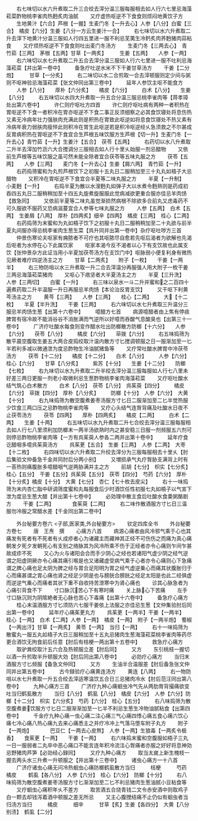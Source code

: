 <!-- { "loadSidebar": true } -->
　　右七味切以水六升煮取二升三合绞去滓分温三服每服相去如人行六七里忌海藻菘菜酢物桃李雀肉热麪炙肉油腻
　　又疗虚热呕逆不下食食则烦闷地黄饮子方
　　生地黄汁【六合】芦根【一握】生麦门冬【一升去心】人参【八分】白蜜【三合】　橘皮【六分】生姜【八分一方云生姜汁一合】
　　右七味切以水六升煮取二升去滓下地黄汁分温三服如人行四五里进一服不利忌芜荑生冷麫炙肉荞麪猪肉蒜粘食
　　又疗烦热呕逆不下食食则吐出麦门冬汤方
　　生麦门冬【三两去心】　青竹茹【三两】　茅根【五两】甘草【一两炙】　　　生姜【五两】　　人参【一两】
　　右六味切以水七升煮取二升五合去滓分温三服如人行六七里进一服不吐利忌海藻菘菜【并出第一卷中】
　　备急疗吐逆水米不下干姜甘草汤方
　　干姜【二分炮】　　　甘草【一分炙】
　　右二味切以水二合煎取一合去滓顿服则定少间与粥则不呕神验忌海藻菘菜【张文仲同出第三卷中】
　　延年人参饮主呕不能食方
　　人参【八分】　　厚朴【六分炙】　　橘皮【六分】
　　白术【八分】　　生姜【八分】
　　右五味切以水四大升煮取一升五合分温三服忌桃李雀肉等【蒋孝璋处出第六卷中】
　　许仁则疗呕吐方四首
　　许仁则疗呕吐病有两种一者积热在胃呕逆不下食一者积冷在胃亦呕逆不下食二事正反须细察之必其食饮寝处将息伤热又素无冷病年壮力强肤肉充满此则是积热在胃致此呕逆如将息食饮寝处不热又素有冷病年衰力弱肤肉瘦悴此则积冷在胃生此呕逆若是积冷呕逆经乆急须救之不尔甚成反胃病积热在胃呕逆不下食宜合生芦根五味饮服方生芦根【切一升】生麦门冬【一升去心】青竹茹【一升】生姜汁【五合】　茯苓【五两】
　　右药切以水八升煮取二升半去滓加竹沥六大合搅调分三服相去如人行十里乆始服一剂忌醋物
　　又依前生芦根等五味饮服之虽可然未能全除者宜合茯苓等五味丸服之方
　　茯苓【五两】　　人参【三两】　　麦门冬【一升去心】生姜【屑六两】　青竹茹【一升】
　　右药捣筛蜜和为丸煎芦根饮下之初服十五丸日二服稍加至三十丸丸如梧子大忌醋物
　　又积冷在胃呕逆不下食宜合半夏等二味丸服之方
　　半夏【一升制】　　　　小麦麪【一升】
　　右捣半夏为散以水溲麪丸如弹子大以水煮令麪熟则是药成初吞四五丸日二服稍稍加至十四五丸旋煮旋服服此觉病减欲更重合服亦佳忌羊肉饧【救急同】
　　又依前半夏等二味丸虽觉渐损然病根不除欲多合前丸又虑毒药不可久服欲不服药又恐病滋蔓宜合人参等七味丸服之方
　　人参【五两】　白术【五两】　生姜屑【八两】　厚朴【四两炙】细辛【四两】　橘皮【三两】　桂心【二两】
　　右药捣筛为末蜜和为丸如梧子饮下之初服十丸日二服稍稍加至二十丸欲与前半夏丸间服亦得忌桃李雀肉生葱生菜【呉升同并出第一卷中】杂疗呕吐哕方三首
　　仲景伤寒论夫呕家有痈脓者不可疗也其呕脓尽自愈若先呕后渴者为欲解也先渴后呕者为水停在心下此属饮家
　　呕家本渴今反不渴者以心下有支饮故也此属支饮【张仲景杂方此证当用小半夏加茯苓汤方在支饮门中】呕脉弱小便复利身有微热见厥者难疗四逆汤主之方
　　甘草【二两炙】　　附子【一枚】　　干姜【一两半】
　　右三物防咀以水三升煮取一升二合去滓温分再服强人用大附子一枚干姜三两忌海藻菘菜猪肉
　　又呕心下痞坚者大半夏汤主之方
　　半夏【三升洗】　　人参【三两切】　　白蜜【一升】
　　右三味以泉水一斗二升并蜜和之二百四十遍煮药取二升半温服一升日再服忌羊肉饧【本论治反胃支饮】
　　又干呕下利黄芩汤主之方
　　黄芩【三两】　　人参【三两】　　桂心【二两】
　　大【十二枚】　　半夏【半升洗】　　干姜【三两】
　　右六味切以水七升煮取三升温分三服忌羊肉饧生葱【出第十六卷中】
　　噫醋方七首
　　病源噫醋者由上焦有停痰脾胃有宿冷故不能消谷谷不消胀满而气逆所以好噫而吞酸气息酸臭也【出第三十一卷中】
　　广济疗吐酸水每食则变作醋水吐出防榔散方防榔【十六分】　　人参【六分】　　茯苓【八分】
　　橘皮【六分】　　荜拨【六分】
　　右五味捣筛为散平晨空腹取生姜五大两合皮捣绞取汁温内散方寸匕搅调顿服之日一服渐加至一匕半若利多减以微通泄为度忌酢物生冷油腻猪鱼等
　　又疗常吐酸水脾胃中冷茯苓汤方
　　茯苓【十二分】　　橘皮【十二分】　　白术【八分】
　　人参【六分】　　桂心【六分】　　甘草【八分炙】
　　紫苏【十分】　　生姜【十二分】　　防榔【七枚】
　　右九味切以水九升煮取二升半绞去滓分温三服每服如人行七八里未好差三两日更服一剂老小取微利忌生葱酢物桃李雀肉海藻菘菜
　　又疗呕吐酸水结气筑心白术散方
　　白术【八分】　茯苓【八分】　呉茱萸【四分】
　　橘皮【六分】　荜拨【四分】　厚朴【八分炙】
　　防榔【十分】　人参【六分】　大黄【十分】
　　右九味捣筛为散空腹煮姜枣汤服方寸匕日二服渐加至二匕半觉热服少饮食三两口压之忌酢物桃李雀肉等
　　又疗心头结气连胷背痛及吐酸水日夜不止茯苓汤方
　　茯苓【四两】　　厚朴【四两炙】　　橘皮【二两】
　　白术【二两】　　生姜【十两】
　　右五味切以水九升煮取二升七合绞去滓分温三服每服相去如人行七八里须利加防榔末一两半汤欲熟时内之甚安稳三日服一剂频服五六剂可则停忌酢物桃李雀肉等【一方有呉茱萸人参各二两并出第十卷中】
　　延年疗食讫醋咽多噫呉茱萸汤方
　　呉茱茰【五合】　生姜【三两】　人参【二两】　大枣【十二枚】
　　右四味切以水六升煮取二升绞去滓分为三服每服相去十里乆【肘后集验文仲备急千金并同肘后分两小别】
　　又増损承气丸疗胷胁支满背上时有一荅热则痛腹胀多噫醋咽气逆两胁满并主之方
　　前胡【七分】　枳实【七分炙】　桂心【五分】　干姜【五分】呉茱萸【五分】　茯苓【四分】　芍药【六分】　厚朴【十分炙】橘皮【十分】　大黄【七分】　杏仁【七十枚去皮尖】
　　右十一味捣筛为末内杏仁脂中研调筛度蜜和丸每服食后少时酒饮任性初服七丸如梧子以气宣下泄为度忌生葱大醋【并出第十七卷中】
　　必効理中散主食后吐酸水食羮粥酪剧方
　　干姜【二两】　　　　食茱萸【二两】
　　右二味作散酒服方寸匕日三温服勿冷服之常醋水差【千金同出第二卷中】








　　外台秘要方卷六
<子部,医家类,外台秘要方>
　　钦定四库全书
　　外台秘要方卷七
　　唐　王焘　撰
　　心痛方八首
　　病源心痛者由风冷邪气乘于心也其痛发有死者有不死者有乆成疹者心为诸藏主而藏神其正经不可伤伤之而痛为真心痛朝发夕死夕发朝死心有支别之络脉其为风冷所乘不伤于正经者亦令心痛则乍间乍甚故成疹不死
　　又心为火与诸阳会合而手少阴心之经也若诸阳气虚少阴之经气逆谓之阳虚阴厥亦令心痛其痛引喉是也又诸藏虚受病气乘于心者亦令心痛则心下急痛谓之脾心痛也足太阴为脾之经与胃合足阳明为胃之经气虚逆乗心而痛其状腹胀归于心而痛甚谓之胃心痛也肾之经足少阴是也与膀胱合膀胱之经足太阳是也此二经俱虚而逆逆气乗心而痛者其状下重不自收持苦泄寒中为肾心痛也
　　诊其心脉急者为心痛引背食不下
　　寸口脉沉苦心下有寒时痛
　　关上脉心下苦痛
　　左手寸口脉沉则为阴隂絶者无心脉也苦心下毒痛【出第十六卷中】
　　备急疗心痛方
　　桂心末温酒服方寸匕须防六七服干姜依上法服之亦佳忌生葱【文仲集验肘后同出第一卷中】
　　延年疗心痛茱茰丸方
　　呉茱茰【一两半】干姜【一两半】　桂心【一两】　白术【二两】人参【一两】　橘皮【一两】　附子【一两半炮】　蜀椒【一两出汗】甘草【一两炙】　黄苓【一两】　当归【一两】
　　右十一味捣筛为散蜜丸一服五丸如梧子大日三服稍加至十五丸忌猪肉生葱海藻菘菜桃李雀肉等药尽更合酒饮无拘食前后任意【肘后有桔梗一两出第十五卷中】
　　救急疗心痛方
　　取驴粪绞取汁五六合及热顿服立差【肘后同】
　　又方
　　东引桃枝一握切以酒一升煎取半升顿服大効【肘后同出第八卷中】
　　必効疗心痛方
　　当归末酒服方寸匕频服【备急文仲同】
　　又方
　　生油半合温服差【肘后备急张文仲同并出第五卷中】
　　古今録验疗心痛黄连汤方
　　黄连【八两】
　　右一物防咀以水七升煮取一升五合绞去滓适寒温饮五合日三忌猪肉冷水【肘后范汪同出第八卷中】
　　九种心痛方三首
　　广济疗九种心痛蛔虫冷气先从两肋胷背撮痛欲变吐当归鹤虱散方
　　当归【八分】　鹤虱【八分】　橘皮【六分】　人参【六分】防榔【十二分】　枳实【六分炙】　芍药【六分】　桂心【五分】
　　右八味捣筛为散空腹煮姜饮服方寸匕日二服渐渐加至一匕半不利忌生葱生冷物油腻粘食【出第四卷中】
　　千金疗九种心痛一虫心痛二注心痛三气心痛四悸心痛五食心痛六饮心痛七冷心痛八热心痛九去来心痛悉主之并疗冷冲上气落马堕车附子丸方
　　附子【一两炮】　　　　巴豆仁【一两去心皮熬】　人参【一两】生狼毒【一两炙令极香】　　食茱茰【一两】　　干姜【一两】
　　右六味捣末蜜和空腹服如梧子三丸一日一服弱者二丸卒中恶心痛口不能言连年积冷流注心胷痛者亦服之好好将息神効忌野猪肉芦笋【必効经心録同】
　　又疗九种心痛方
　　取当太嵗上新生槐枝一握去两头水三升煮一升顿服之【并出第十三卷中】
　　诸虫心痛方一十八首
　　广济疗诸虫心痛无问冷热蛔虫心痛防榔鹤虱散方当归　　　桔梗　　　芍药　　橘皮
　　鹤虱【各八分】　人参【六分】　桂心【六分】　防榔【十分】
　　右八味捣筛为散空腹煮姜枣汤服方寸匕渐渐加至二匕不利忌猪肉生葱油腻小豆粘食等
　　又疗蛔虫心痛积年乆不差方
　　取苦酒五合烧青钱二文令赤安酒中则取鸡子白一颗去却钱泻着酒中顿服之差无所忌
　　又主心腹搅结痛不止仍似有蛔虫者当归汤方当归　　　橘皮　　　细辛　　　甘草【炙】生姜【各四分】　大黄【八分别渍】　鹤虱【二分】
